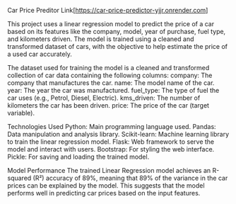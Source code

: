 Car Price Preditor Link[https://car-price-predictor-yjjr.onrender.com]

This project uses a linear regression model to predict the price of a car based on its features like the company, model, year of purchase, fuel type, and kilometers driven. 
The model is trained using a cleaned and transformed dataset of cars, with the objective to help estimate the price of a used car accurately.

The dataset used for training the model is a cleaned and transformed collection of car data containing the following columns:
company: The company that manufactures the car.
name: The model name of the car.
year: The year the car was manufactured.
fuel_type: The type of fuel the car uses (e.g., Petrol, Diesel, Electric).
kms_driven: The number of kilometers the car has been driven.
price: The price of the car (target variable).

Technologies Used
Python: Main programming language used.
Pandas: Data manipulation and analysis library.
Scikit-learn: Machine learning library to train the linear regression model.
Flask: Web framework to serve the model and interact with users.
Bootstrap: For styling the web interface.
Pickle: For saving and loading the trained model.

Model Performance
The trained Linear Regression model achieves an R-squared (R²) accuracy of 89%, meaning that 89% of the variance in the car prices can be explained by the model.
This suggests that the model performs well in predicting car prices based on the input features.
